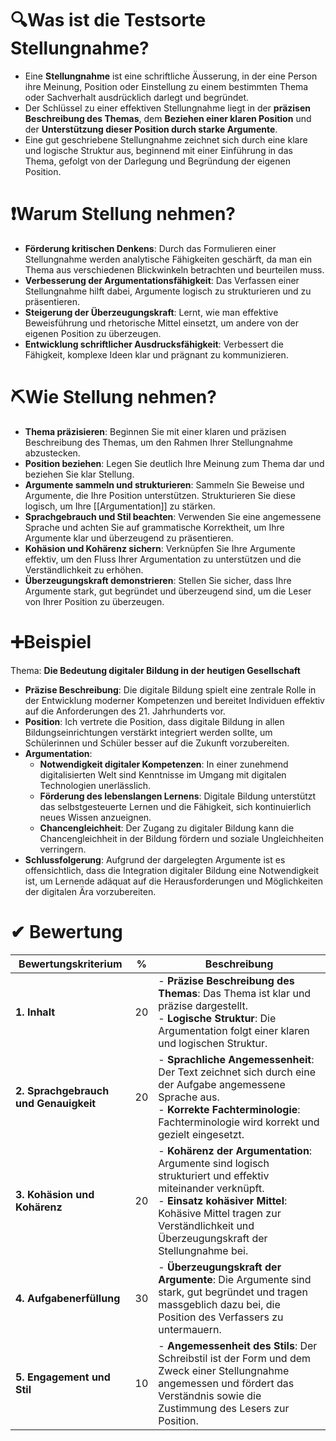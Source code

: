 # 🔍Was ist die Testsorte Stellungnahme?
- Eine **Stellungnahme** ist eine schriftliche Äusserung, in der eine Person ihre Meinung, Position oder Einstellung zu einem bestimmten Thema oder Sachverhalt ausdrücklich darlegt und begründet. 
- Der Schlüssel zu einer effektiven Stellungnahme liegt in der **präzisen Beschreibung des Themas**, dem **Beziehen einer klaren Position** und der **Unterstützung dieser Position durch starke Argumente**. 
- Eine gut geschriebene Stellungnahme zeichnet sich durch eine klare und logische Struktur aus, beginnend mit einer Einführung in das Thema, gefolgt von der Darlegung und Begründung der eigenen Position.

# ❗Warum Stellung nehmen?
- **Förderung kritischen Denkens**: Durch das Formulieren einer Stellungnahme werden analytische Fähigkeiten geschärft, da man ein Thema aus verschiedenen Blickwinkeln betrachten und beurteilen muss.
- **Verbesserung der Argumentationsfähigkeit**: Das Verfassen einer Stellungnahme hilft dabei, Argumente logisch zu strukturieren und zu präsentieren.
- **Steigerung der Überzeugungskraft**: Lernt, wie man effektive Beweisführung und rhetorische Mittel einsetzt, um andere von der eigenen Position zu überzeugen.
- **Entwicklung schriftlicher Ausdrucksfähigkeit**: Verbessert die Fähigkeit, komplexe Ideen klar und prägnant zu kommunizieren.

# ⛏Wie Stellung nehmen?
- **Thema präzisieren**: Beginnen Sie mit einer klaren und präzisen Beschreibung des Themas, um den Rahmen Ihrer Stellungnahme abzustecken.
- **Position beziehen**: Legen Sie deutlich Ihre Meinung zum Thema dar und beziehen Sie klar Stellung.
- **Argumente sammeln und strukturieren**: Sammeln Sie Beweise und Argumente, die Ihre Position unterstützen. Strukturieren Sie diese logisch, um Ihre [[Argumentation]] zu stärken.
- **Sprachgebrauch und Stil beachten**: Verwenden Sie eine angemessene Sprache und achten Sie auf grammatische Korrektheit, um Ihre Argumente klar und überzeugend zu präsentieren.
- **Kohäsion und Kohärenz sichern**: Verknüpfen Sie Ihre Argumente effektiv, um den Fluss Ihrer Argumentation zu unterstützen und die Verständlichkeit zu erhöhen.
- **Überzeugungskraft demonstrieren**: Stellen Sie sicher, dass Ihre Argumente stark, gut begründet und überzeugend sind, um die Leser von Ihrer Position zu überzeugen.

# ➕Beispiel
Thema: **Die Bedeutung digitaler Bildung in der heutigen Gesellschaft**

- **Präzise Beschreibung**: Die digitale Bildung spielt eine zentrale Rolle in der Entwicklung moderner Kompetenzen und bereitet Individuen effektiv auf die Anforderungen des 21. Jahrhunderts vor.
- **Position**: Ich vertrete die Position, dass digitale Bildung in allen Bildungseinrichtungen verstärkt integriert werden sollte, um Schülerinnen und Schüler besser auf die Zukunft vorzubereiten.
- **Argumentation**:
  - **Notwendigkeit digitaler Kompetenzen**: In einer zunehmend digitalisierten Welt sind Kenntnisse im Umgang mit digitalen Technologien unerlässlich.
  - **Förderung des lebenslangen Lernens**: Digitale Bildung unterstützt das selbstgesteuerte Lernen und die Fähigkeit, sich kontinuierlich neues Wissen anzueignen.
  - **Chancengleichheit**: Der Zugang zu digitaler Bildung kann die Chancengleichheit in der Bildung fördern und soziale Ungleichheiten verringern.
- **Schlussfolgerung**: Aufgrund der dargelegten Argumente ist es offensichtlich, dass die Integration digitaler Bildung eine Notwendigkeit ist, um Lernende adäquat auf die Herausforderungen und Möglichkeiten der digitalen Ära vorzubereiten.

# ✔ Bewertung

| Bewertungskriterium                   | %   | Beschreibung                                                                                                                                                                                                                          |
| ------------------------------------- | --- | ------------------------------------------------------------------------------------------------------------------------------------------------------------------------------------------------------------------------------------- |
| **1. Inhalt**                         | 20  | - **Präzise Beschreibung des Themas**: Das Thema ist klar und präzise dargestellt.<br>- **Logische Struktur**: Die Argumentation folgt einer klaren und logischen Struktur.                                                           |
| **2. Sprachgebrauch und Genauigkeit** | 20  | - **Sprachliche Angemessenheit**: Der Text zeichnet sich durch eine der Aufgabe angemessene Sprache aus.<br>- **Korrekte Fachterminologie**: Fachterminologie wird korrekt und gezielt eingesetzt.                                    |
| **3. Kohäsion und Kohärenz**          | 20  | - **Kohärenz der Argumentation**: Argumente sind logisch strukturiert und effektiv miteinander verknüpft.<br>- **Einsatz kohäsiver Mittel**: Kohäsive Mittel tragen zur Verständlichkeit und Überzeugungskraft der Stellungnahme bei. |
| **4. Aufgabenerfüllung**              | 30  | - **Überzeugungskraft der Argumente**: Die Argumente sind stark, gut begründet und tragen massgeblich dazu bei, die Position des Verfassers zu untermauern.                                                                           |
| **5. Engagement und Stil**            | 10  | - **Angemessenheit des Stils**: Der Schreibstil ist der Form und dem Zweck einer Stellungnahme angemessen und fördert das Verständnis sowie die Zustimmung des Lesers zur Position.                                                   |